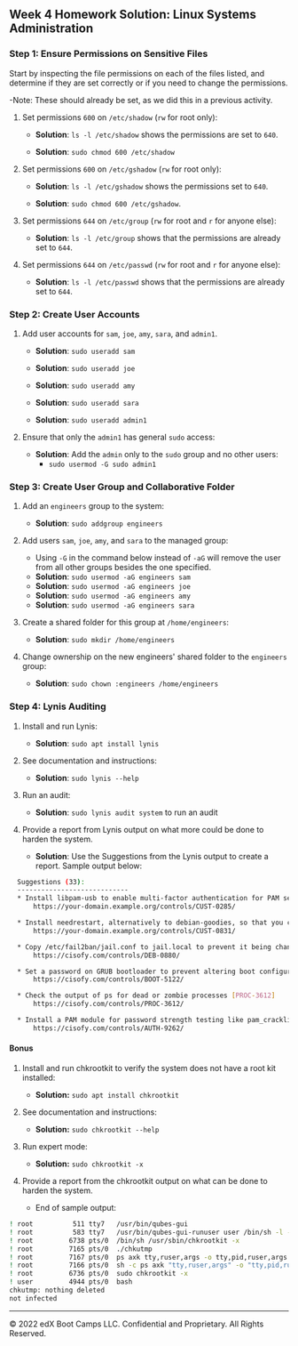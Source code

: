 ## Week 4 Homework Solution: Linux Systems Administration

### Step 1: Ensure Permissions on Sensitive Files

Start by inspecting the file permissions on each of the files listed, and determine if they are set correctly or if you need to change the permissions.

-Note:  These should already be set, as we did this in a previous activity.

1. Set permissions `600` on `/etc/shadow` (`rw` for root only):

    - **Solution**: `ls -l /etc/shadow` shows the permissions are set to `640`.
  
   - **Solution**: `sudo chmod 600 /etc/shadow`

2. Set permissions `600` on `/etc/gshadow` (`rw` for root only):

   - **Solution**: `ls -l /etc/gshadow` shows the permissions set to `640`.
  
    - **Solution**: `sudo chmod 600 /etc/gshadow`.

3. Set permissions `644` on `/etc/group` (`rw` for root and `r` for anyone else):

    - **Solution**: `ls -l /etc/group` shows that the permissions are already set to `644`.

4. Set permissions `644` on `/etc/passwd` (`rw` for root and `r` for anyone else):

   - **Solution**: `ls -l /etc/passwd` shows that the permissions are already set to `644`.

### Step 2: Create User Accounts
1. Add user accounts for `sam`, `joe`, `amy`, `sara`, and `admin1`.

    - **Solution**: `sudo useradd sam`

    - **Solution**: `sudo useradd joe`

    - **Solution**: `sudo useradd amy`

    - **Solution**: `sudo useradd sara`

    - **Solution**: `sudo useradd admin1`


2. Ensure that only the `admin1` has general `sudo` access:

    - **Solution**: Add the `admin` only to the `sudo` group and no other users:
      - `sudo usermod -G sudo admin1`

### Step 3: Create User Group and Collaborative Folder

1. Add an `engineers` group to the system:

    - **Solution**: `sudo addgroup engineers`

2. Add users `sam`, `joe`, `amy`, and `sara` to the managed group: 
 
    - Using `-G` in the command below instead of `-aG` will remove the user from all other groups besides the one specified.
    - **Solution**: `sudo usermod -aG engineers sam`
    - **Solution**: `sudo usermod -aG engineers joe`
    - **Solution**: `sudo usermod -aG engineers amy`
    - **Solution**: `sudo usermod -aG engineers sara`

3. Create a shared folder for this group at `/home/engineers`:

    - **Solution**: `sudo mkdir /home/engineers`

4. Change ownership on the new engineers' shared folder to the `engineers` group:

    - **Solution**: `sudo chown :engineers /home/engineers`


### Step 4: Lynis Auditing

1. Install and run Lynis:

    - **Solution**: `sudo apt install lynis`
2. See documentation and instructions:

      - **Solution**: `sudo lynis --help`

3. Run an audit: 
    - **Solution**: `sudo lynis audit system` to run an audit

4. Provide a report from Lynis output on what more could be done to harden the system.

    - **Solution**: Use the Suggestions from the Lynis output to create a report. Sample output below:

```bash
  Suggestions (33):
  ----------------------------
  * Install libpam-usb to enable multi-factor authentication for PAM sessions [CUST-0285]
      https://your-domain.example.org/controls/CUST-0285/

  * Install needrestart, alternatively to debian-goodies, so that you can run needrestart after upgrades to determine which daemons are using old versions of libraries and need restarting. [CUST-0831]
      https://your-domain.example.org/controls/CUST-0831/

  * Copy /etc/fail2ban/jail.conf to jail.local to prevent it being changed by updates. [DEB-0880]
      https://cisofy.com/controls/DEB-0880/

  * Set a password on GRUB bootloader to prevent altering boot configuration (e.g. boot in single user mode without password) [BOOT-5122]
      https://cisofy.com/controls/BOOT-5122/

  * Check the output of ps for dead or zombie processes [PROC-3612]
      https://cisofy.com/controls/PROC-3612/

  * Install a PAM module for password strength testing like pam_cracklib or pam_passwdqc [AUTH-9262]
      https://cisofy.com/controls/AUTH-9262/

```

#### Bonus 

1. Install and run chkrootkit to verify the system does not have a root kit installed: 

    - **Solution:** `sudo apt install chkrootkit`

2. See documentation and instructions:
    - **Solution:** `sudo chkrootkit --help`

3. Run expert mode:
    - **Solution:** `sudo chkrootkit -x`

4. Provide a report from the chkrootkit output on what can be done to harden the system.
  
    * End of sample output:

```bash
! root          511 tty7   /usr/bin/qubes-gui
! root          583 tty7   /usr/bin/qubes-gui-runuser user /bin/sh -l -c exec /usr/bin/xinit /etc/X11/Xsession qubes-session -- /usr/lib/xorg/Xorg :0 -nolisten tcp vt07 -wr -config xorg-qubes.conf > ~/.xsession-errors 2>&1
! root         6738 pts/0  /bin/sh /usr/sbin/chkrootkit -x
! root         7165 pts/0  ./chkutmp
! root         7167 pts/0  ps axk tty,ruser,args -o tty,pid,ruser,args
! root         7166 pts/0  sh -c ps axk "tty,ruser,args" -o "tty,pid,ruser,args"
! root         6736 pts/0  sudo chkrootkit -x
! user         4944 pts/0  bash
chkutmp: nothing deleted
not infected
```

---
© 2022 edX Boot Camps LLC. Confidential and Proprietary. All Rights Reserved. 
